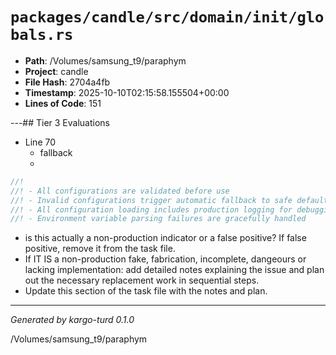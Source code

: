 # `packages/candle/src/domain/init/globals.rs`

- **Path**: /Volumes/samsung_t9/paraphym
- **Project**: candle
- **File Hash**: 2704a4fb  
- **Timestamp**: 2025-10-10T02:15:58.155504+00:00  
- **Lines of Code**: 151

---## Tier 3 Evaluations


- Line 70
  - fallback
  - 

```rust
//!
//! - All configurations are validated before use
//! - Invalid configurations trigger automatic fallback to safe defaults
//! - All configuration loading includes production logging for debugging
//! - Environment variable parsing failures are gracefully handled
```

- is this actually a non-production indicator or a false positive? If false positive, remove it from the task file.
- If IT IS a non-production fake, fabrication, incomplete, dangeours or lacking implementation: add detailed notes explaining the issue and plan out the necessary replacement work in sequential steps. 
- Update this section of the task file with the notes and plan.

---

*Generated by kargo-turd 0.1.0*

/Volumes/samsung_t9/paraphym
